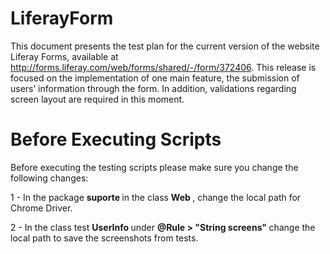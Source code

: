 # LiferayForm

This document presents the test plan for the current version of the website Liferay Forms, available at http://forms.liferay.com/web/forms/shared/-/form/372406. This release is focused on the implementation of one main feature, the submission of users’ information through the form. In addition, validations regarding screen layout are required in this moment.



# Before Executing Scripts

Before executing the testing scripts please make sure you change the following changes:

1 - In the package <b> suporte </b> in the class <b> Web </b>, change the local path for Chrome Driver.

2 - In the class test <b> UserInfo </b> under <b> @Rule > "String screens" </b> change the local path to save the screenshots from tests.
